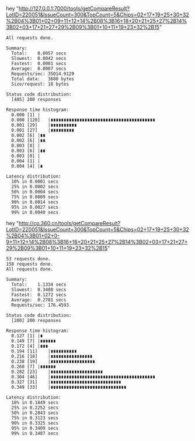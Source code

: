 

hey "http://127.0.0.1:7000/tools/getCompareResult?LotID=220051&IssueCount=300&TopCount=5&Chips=02+17+19+25+30+32%2B04%3B01+02+09+11+12+14%2B08%3B16+18+20+21+25+27%2B14%3B02+03+17+21+27+29%2B09%3B01+10+11+19+23+32%2B15"
    
    All requests done.
    
    Summary:
      Total:	0.0057 secs
      Slowest:	0.0042 secs
      Fastest:	0.0001 secs
      Average:	0.0007 secs
      Requests/sec:	35014.9129
      Total data:	3600 bytes
      Size/request:	18 bytes
    
    Status code distribution:
      [405]	200 responses
    
    Response time histogram:
      0.000 [1]	|
      0.000 [120]	|∎∎∎∎∎∎∎∎∎∎∎∎∎∎∎∎∎∎∎∎∎∎∎∎∎∎∎∎∎∎∎∎∎∎∎∎∎∎∎∎
      0.001 [29]	|∎∎∎∎∎∎∎∎∎∎
      0.001 [27]	|∎∎∎∎∎∎∎∎∎
      0.002 [6]	|∎∎
      0.002 [6]	|∎∎
      0.003 [0]	|
      0.003 [6]	|∎∎
      0.003 [0]	|
      0.004 [1]	|
      0.004 [4]	|∎
    
    Latency distribution:
      10% in 0.0001 secs
      25% in 0.0002 secs
      50% in 0.0004 secs
      75% in 0.0009 secs
      90% in 0.0014 secs
      95% in 0.0027 secs
      99% in 0.0040 secs



hey "http://cp.360.cn/tools/getCompareResult?LotID=220051&IssueCount=300&TopCount=5&Chips=02+17+19+25+30+32%2B04%3B01+02+0-9+11+12+14%2B08%3B16+18+20+21+25+27%2B14%3B02+03+17+21+27+29%2B09%3B01+10+11+19+23+32%2B15"
    
    53 requests done.
    158 requests done.
    All requests done.
    
    Summary:
      Total:	1.1334 secs
      Slowest:	0.3488 secs
      Fastest:	0.1272 secs
      Average:	0.2701 secs
      Requests/sec:	176.4593
    
    Status code distribution:
      [200]	200 responses
    
    Response time histogram:
      0.127 [1]	|∎
      0.149 [7]	|∎∎∎∎∎∎
      0.172 [4]	|∎∎∎
      0.194 [11]	|∎∎∎∎∎∎∎∎∎∎
      0.216 [18]	|∎∎∎∎∎∎∎∎∎∎∎∎∎∎∎∎
      0.238 [19]	|∎∎∎∎∎∎∎∎∎∎∎∎∎∎∎∎∎
      0.260 [7]	|∎∎∎∎∎∎
      0.282 [23]	|∎∎∎∎∎∎∎∎∎∎∎∎∎∎∎∎∎∎∎∎
      0.304 [46]	|∎∎∎∎∎∎∎∎∎∎∎∎∎∎∎∎∎∎∎∎∎∎∎∎∎∎∎∎∎∎∎∎∎∎∎∎∎∎∎∎
      0.327 [31]	|∎∎∎∎∎∎∎∎∎∎∎∎∎∎∎∎∎∎∎∎∎∎∎∎∎∎∎
      0.349 [33]	|∎∎∎∎∎∎∎∎∎∎∎∎∎∎∎∎∎∎∎∎∎∎∎∎∎∎∎∎∎
    
    Latency distribution:
      10% in 0.1849 secs
      25% in 0.2252 secs
      50% in 0.2843 secs
      75% in 0.3123 secs
      90% in 0.3325 secs
      95% in 0.3409 secs
      99% in 0.3487 secs
